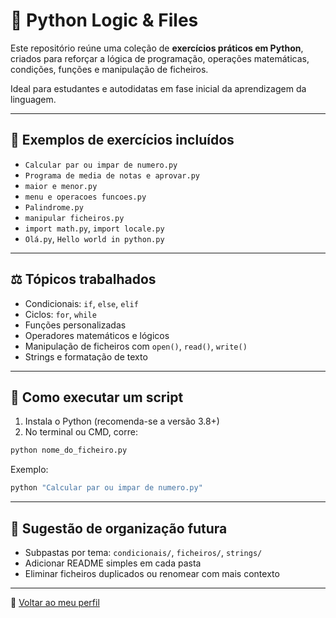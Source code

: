 # 🐍 Python Logic & Files

Este repositório reúne uma coleção de **exercícios práticos em Python**, criados para reforçar a lógica de programação, operações matemáticas, condições, funções e manipulação de ficheiros.

Ideal para estudantes e autodidatas em fase inicial da aprendizagem da linguagem.

---

## 📄 Exemplos de exercícios incluídos

* `Calcular par ou impar de numero.py`
* `Programa de media de notas e aprovar.py`
* `maior e menor.py`
* `menu e operacoes funcoes.py`
* `Palindrome.py`
* `manipular ficheiros.py`
* `import math.py`, `import locale.py`
* `Olá.py`, `Hello world in python.py`

---

## ⚖️ Tópicos trabalhados

* Condicionais: `if`, `else`, `elif`
* Ciclos: `for`, `while`
* Funções personalizadas
* Operadores matemáticos e lógicos
* Manipulação de ficheiros com `open()`, `read()`, `write()`
* Strings e formatação de texto

---

## 🚀 Como executar um script

1. Instala o Python (recomenda-se a versão 3.8+)
2. No terminal ou CMD, corre:

```bash
python nome_do_ficheiro.py
```

Exemplo:

```bash
python "Calcular par ou impar de numero.py"
```

---

## 🔹 Sugestão de organização futura

* Subpastas por tema: `condicionais/`, `ficheiros/`, `strings/`
* Adicionar README simples em cada pasta
* Eliminar ficheiros duplicados ou renomear com mais contexto

---

🔗 [Voltar ao meu perfil](https://github.com/Cati94)
